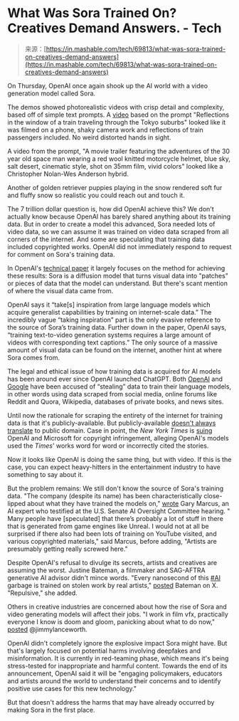 <!--yml
category: 未分类
date: 2024-05-27 15:04:12
-->

# What Was Sora Trained On? Creatives Demand Answers. - Tech

> 来源：[https://in.mashable.com/tech/69813/what-was-sora-trained-on-creatives-demand-answers](https://in.mashable.com/tech/69813/what-was-sora-trained-on-creatives-demand-answers)

On Thursday, OpenAI once again shook up the AI world with a video generation model called Sora.

The demos showed photorealistic videos with crisp detail and complexity, based off of simple text prompts. A [video](https://twitter.com/heyBarsee/status/1758377540870160442) based on the prompt "Reflections in the window of a train traveling through the Tokyo suburbs" looked like it was filmed on a phone, shaky camera work and reflections of train passengers included. No weird distorted hands in sight.

A video from the prompt, "A movie trailer featuring the adventures of the 30 year old space man wearing a red wool knitted motorcycle helmet, blue sky, salt desert, cinematic style, shot on 35mm film, vivid colors" looked like a Christopher Nolan-Wes Anderson hybrid.

Another of golden retriever puppies playing in the snow rendered soft fur and fluffy snow so realistic you could reach out and touch it.

The 7 trillion dollar question is, how did OpenAI achieve this? We don't actually know because OpenAI has barely shared anything about its training data. But in order to create a model this advanced, Sora needed lots of video data, so we can assume it was trained on video data scraped from all corners of the internet. And some are speculating that training data included copyrighted works. OpenAI did not immediately respond to request for comment on Sora's training data.

In OpenAI's [technical paper](https://openai.com/research/video-generation-models-as-world-simulators) it largely focuses on the method for achieving these results: Sora is a diffusion model that turns visual data into "patches" or pieces of data that the model can understand. But there's scant mention of where the visual data came from.

OpenAI says it “take[s] inspiration from large language models which acquire generalist capabilities by training on internet-scale data.” The incredibly vague “taking inspiration” part is the only evasive reference to the source of Sora’s training data. Further down in the paper, OpenAI says, “training text-to-video generation systems requires a large amount of videos with corresponding text captions.” The only source of a massive amount of visual data can be found on the internet, another hint at where Sora comes from. 

The legal and ethical issue of how training data is acquired for AI models has been around ever since OpenAI launched ChatGPT. Both [OpenAI](https://mashable.com/article/openai-chatgpt-class-action-lawsuit) and [Google](/tech/56360/google-slapped-with-a-lawsuit-for-secretly-stealing-data-to-train-bard) have been accused of “stealing” data to train their language models, in other words using data scraped from social media, online forums like Reddit and Quora, Wikipedia, databases of private books, and news sites. 

Until now the rationale for scraping the entirety of the internet for training data is that it's publicly-available. But publicly-available [doesn't always translate](https://x.com/ednewtonrex/status/1758259614414770626?s=20) to public domain. Case in point, the *New York Times* is [suing](/tech/66470/the-new-york-times-sues-openai-and-microsoft-for-copyright-infringement) OpenAI and Microsoft for copyright infringement, alleging OpenAI's models used the *Times*' works word for word or incorrectly cited the stories. 

Now it looks like OpenAI is doing the same thing, but with video. If this is the case, you can expect heavy-hitters in the entertainment industry to have something to say about it. 

But the problem remains: We still don't know the source of Sora's training data. "The company (despite its name) has been characteristically close-lipped about what they have trained the models on," [wrote](https://garymarcus.substack.com/p/soras-surreal-physics) Gary Marcus, an AI expert who testified at the U.S. Senate AI Oversight Committee hearing. " Many people have [speculated] that there’s probably a lot of stuff in there that is generated from game engines like Unreal. I would not at all be surprised if there also had been lots of training on YouTube visited, and various copyrighted materials," said Marcus, before adding, "Artists are presumably getting really screwed here."

Despite OpenAI's refusal to divulge its secrets, artists and creatives are assuming the worst. Justine Bateman, a filmmaker and SAG-AFTRA generative AI advisor didn't mince words. "Every nanosecond of this [#AI](https://twitter.com/hashtag/AI?src=hashtag_click) garbage is trained on stolen work by real artists," [posted](https://x.com/JustineBateman/status/1758220737675145553?s=20) Bateman on X. "Repulsive," she added. 

Others in creative industries are concerned about how the rise of Sora and video generating models will affect their jobs. "I work in film vfx, practically everyone I know is doom and gloom, panicking about what to do now," [posted](https://twitter.com/jimmylanceworth/status/1758445030736285961) @jimmylanceworth. 

OpenAI didn't completely ignore the explosive impact Sora might have. But that's largely focused on potential harms involving deepfakes and misinformation. It is currently in red-teaming phase, which means it's being stress-tested for inappropriate and harmful content. Towards the end of its announcement, OpenAI said it will be "engaging policymakers, educators and artists around the world to understand their concerns and to identify positive use cases for this new technology." 

But that doesn't address the harms that may have already occurred by making Sora in the first place.